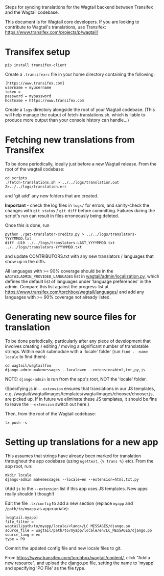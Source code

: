 Steps for syncing translations for the Wagtail backend between Transifex and the Wagtail codebase.

This document is for Wagtail core developers. If you are looking to contribute to Wagtail's translations, use Transifex: https://www.transifex.com/projects/p/wagtail/

# Transifex setup

    pip install transifex-client

Create a `.transifexrc` file in your home directory containing the following:

    [https://www.transifex.com]
    username = myusername
    token =
    password = mypassword
    hostname = https://www.transifex.com

Create a `logs` directory alongside the root of your Wagtail codebase. (This will help manage the output of fetch-translations.sh, which is liable to produce more output than your console history can handle...)

# Fetching new translations from Transifex

To be done periodically, ideally just before a new Wagtail release. From the root of the wagtail codebase:

    cd scripts
    ./fetch-translations.sh > ../../logs/translation.out 2>../../logs/translation.err

and 'git add' any new folders that are created.

**Important** - check the log files in `logs/` for errors, and sanity-check the changes with `git status` / `git diff` before committing. Failures during the script's run can result in files erroneously being deleted.

Once this is done, run

    python ./get-translator-credits.py > ../../logs/translators-YYYYMMDD.txt
    diff -U10 ../../logs/translators-LAST_YYYYMMDD.txt ../../logs/translators-YYYYMMDD.txt

and update CONTRIBUTORS.txt with any new translators / languages that show up in the diffs.

All languages with >= 90% coverage should be in the `WAGTAILADMIN_PROVIDED_LANGUAGES` list in [wagtail/admin/localization.py](https://github.com/wagtail/wagtail/blob/master/wagtail/admin/localization.py), which defines the default list of languages under 'language preferences' in the admin. Compare this list against the progress list at https://www.transifex.com/torchbox/wagtail/languages/ and add any languages with >= 90% coverage not already listed.

# Generating new source files for translation

To be done periodically, particularly after any piece of development that involves creating / editing / moving a significant number of translatable strings. Within each submodule with a 'locale' folder (run `find . -name locale` to find them):

    cd wagtail/wagtailfoo
    django-admin makemessages --locale=en --extension=html,txt,py,js

NOTE: `django-admin` is run from the app's root, NOT the 'locale' folder.

(Specifying js in `--extension` ensures that translations in our JS templates, e.g. /wagtail/wagtailimages/templates/wagtailimages/chooser/chooser.js, are picked up. If in future we eliminate these JS templates, it should be fine to leave the `--extension` switch out here.)

Then, from the root of the Wagtail codebase:

    tx push -s

# Setting up translations for a new app

This assumes that strings have already been marked for translation throughout the app codebase (using `ugettext`, `{% trans %}` etc). From the app root, run:

    mkdir locale
    django-admin makemessages --locale=en --extension=html,txt,py

(Add `js` to the `--extension` list if this app uses JS templates. New apps really shouldn't though!)

Edit the file `.tx/config` to add a new section (replace `myapp` and `/path/to/myapp` as appropriate):

    [wagtail.myapp]
    file_filter = wagtail/path/to/myapp/locale/<lang>/LC_MESSAGES/django.po
    source_file = wagtail/path/to/myapp/locale/en/LC_MESSAGES/django.po
    source_lang = en
    type = PO

Commit the updated config file and new locale files to git.

From https://www.transifex.com/torchbox/wagtail/content/, click "Add a new resource", and upload the django.po file, setting the name to 'myapp' and specifying 'PO File' as the file type.